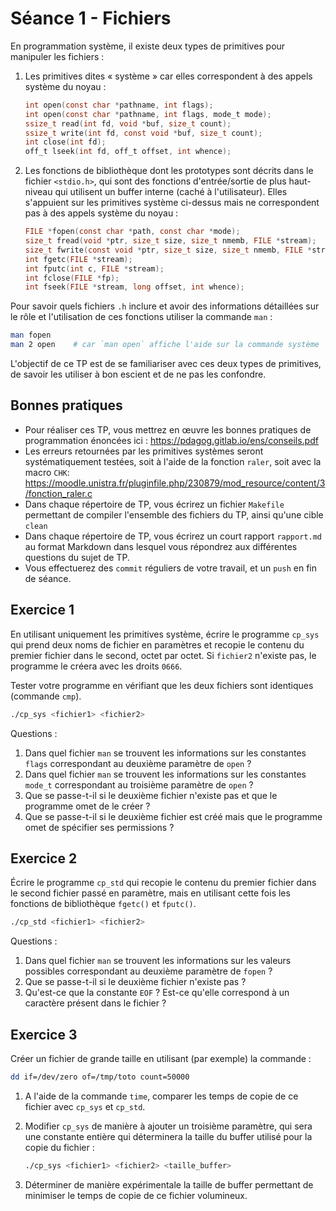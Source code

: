 # Séance 1 - Fichiers

En programmation système, il existe deux types de primitives pour manipuler les fichiers :

1. Les primitives dites « système » car elles correspondent à des appels système du noyau :

    ```c
    int open(const char *pathname, int flags);
    int open(const char *pathname, int flags, mode_t mode);
    ssize_t read(int fd, void *buf, size_t count);
    ssize_t write(int fd, const void *buf, size_t count);
    int close(int fd);
    off_t lseek(int fd, off_t offset, int whence);
    ```
2. Les fonctions de bibliothèque dont les prototypes sont décrits dans le fichier `<stdio.h>`, qui sont des fonctions d'entrée/sortie de plus haut-niveau qui utilisent un buffer interne (caché à l'utilisateur). Elles s'appuient sur les primitives système ci-dessus mais ne correspondent pas à des appels système du noyau :
    ```c
    FILE *fopen(const char *path, const char *mode);
    size_t fread(void *ptr, size_t size, size_t nmemb, FILE *stream);
    size_t fwrite(const void *ptr, size_t size, size_t nmemb, FILE *stream);
    int fgetc(FILE *stream);
    int fputc(int c, FILE *stream);
    int fclose(FILE *fp);
    int fseek(FILE *stream, long offset, int whence);
    ```

Pour savoir quels fichiers `.h` inclure et avoir des informations détaillées sur le rôle et l'utilisation de ces fonctions utiliser la commande `man` :

```sh
man fopen
man 2 open    # car `man open` affiche l'aide sur la commande système `open`
```

L'objectif de ce TP est de se familiariser avec ces deux types de primitives, de savoir les utiliser à bon escient et de ne pas les confondre.

## Bonnes pratiques

* Pour réaliser ces TP, vous mettrez en œuvre les bonnes pratiques de programmation énoncées ici : https://pdagog.gitlab.io/ens/conseils.pdf
* Les erreurs retournées par les primitives systèmes seront systématiquement testées, soit à l'aide de la fonction `raler`, soit avec la macro `CHK`:
https://moodle.unistra.fr/pluginfile.php/230879/mod_resource/content/3/fonction_raler.c
* Dans chaque répertoire de TP, vous écrirez un fichier `Makefile` permettant de compiler l'ensemble des fichiers du TP, ainsi qu'une cible `clean`
* Dans chaque répertoire de TP, vous écrirez un court rapport `rapport.md` au format Markdown dans lesquel vous répondrez aux différentes questions du sujet de TP.
* Vous effectuerez des `commit` réguliers de votre travail, et un `push` en fin de séance.

## Exercice 1 

En utilisant uniquement les primitives système, écrire le programme `cp_sys` qui prend deux noms de fichier en paramètres et recopie le contenu du premier fichier dans le second, octet par octet.
Si `fichier2` n'existe pas, le programme le créera avec les droits `0666`.

Tester votre programme en vérifiant que les deux fichiers sont identiques (commande `cmp`).

```sh
./cp_sys <fichier1> <fichier2> 
```

Questions :

1. Dans quel fichier `man` se trouvent les informations sur les constantes `flags` correspondant au deuxième paramètre de `open` ?
2. Dans quel fichier `man` se trouvent les informations sur les constantes `mode_t` correspondant au troisième paramètre de `open` ?
3. Que se passe-t-il si le deuxième fichier n'existe pas et que le programme omet de le créer ?
4. Que se passe-t-il si le deuxième fichier est créé mais que le programme omet de spécifier ses permissions ?

## Exercice 2

Écrire le programme `cp_std` qui recopie le contenu du premier fichier dans le second fichier passé en paramètre, mais en utilisant cette fois les fonctions de bibliothèque `fgetc()` et `fputc()`.

```sh
./cp_std <fichier1> <fichier2>
```

Questions :

1. Dans quel fichier `man` se trouvent les informations sur les valeurs possibles correspondant au deuxième paramètre de `fopen` ?
2. Que se passe-t-il si le deuxième fichier n'existe pas ?
3. Qu'est-ce que la constante `EOF` ? Est-ce qu'elle correspond à un caractère présent dans le fichier ?


## Exercice 3

Créer un fichier de grande taille en utilisant (par exemple) la commande :

```sh
dd if=/dev/zero of=/tmp/toto count=50000
```

1. A l'aide de la commande `time`,  comparer les temps de copie de ce fichier avec `cp_sys` et `cp_std`.
2. Modifier `cp_sys` de manière à ajouter un troisième paramètre, qui sera une constante entière qui déterminera la taille du buffer utilisé pour la copie du fichier :

    ```sh
    ./cp_sys <fichier1> <fichier2> <taille_buffer>
    ```
3. Déterminer de manière expérimentale la taille de buffer permettant de minimiser le temps de copie de ce fichier volumineux.
